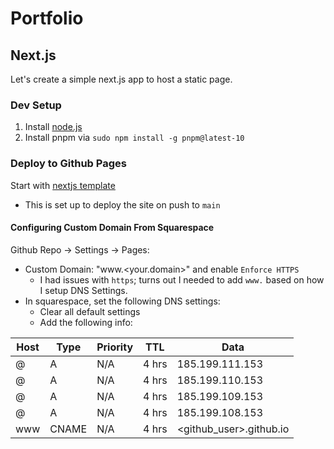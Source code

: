 # Portfolio

## Next.js

Let's create a simple next.js app to host a static page.

### Dev Setup

1. Install [node.js](https://nodejs.org/en)
2. Install pnpm via `sudo npm install -g pnpm@latest-10`

### Deploy to Github Pages

Start with [nextjs template](https://github.com/nextjs/deploy-github-pages/tree/main)
* This is set up to deploy the site on push to `main`

#### Configuring Custom Domain From Squarespace

Github Repo -> Settings -> Pages:
* Custom Domain: "www.<your.domain>" and enable `Enforce HTTPS`
  * I had issues with `https`; turns out I needed to add `www.` based on how I setup DNS Settings.
* In squarespace, set the following DNS settings:
  * Clear all default settings
  * Add the following info:

|Host|Type|Priority|TTL|Data|
| --- | --- | --- | --- | --- |
|@|A|N/A|4 hrs|185.199.111.153|
|@|A|N/A|4 hrs|185.199.110.153|
|@|A|N/A|4 hrs|185.199.109.153|
|@|A|N/A|4 hrs|185.199.108.153|
|www|CNAME|N/A|4 hrs|<github_user>.github.io|
